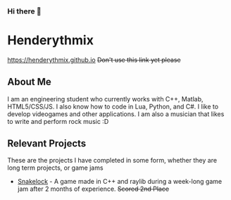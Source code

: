 ### Hi there 👋

<!--
**Henderythmix/henderythmix** is a ✨ _special_ ✨ repository because its `README.md` (this file) appears on your GitHub profile.

Here are some ideas to get you started:

- 🔭 I’m currently working on ...
- 🌱 I’m currently learning ...
- 👯 I’m looking to collaborate on ...
- 🤔 I’m looking for help with ...
- 💬 Ask me about ...
- 📫 How to reach me: ...
- 😄 Pronouns: ...
- ⚡ Fun fact: ...
-->

# Henderythmix
https://henderythmix.github.io ~~Don't use this link yet please~~

## About Me
I am an engineering student who currently works with C++, Matlab, HTML5/CSS/JS. I also know how to code in Lua, Python, and C#. I like to develop videogames and other applications. I am also a musician that likes to write and perform rock music :D

## Relevant Projects
These are the projects I have completed in some form, whether they are long term projects, or game jams
- [Snakelock](https://github.com/Henderythmix/Snakelock) - A game made in C++ and raylib during a week-long game jam after 2 months of experience. ~~Scored 2nd Place~~
